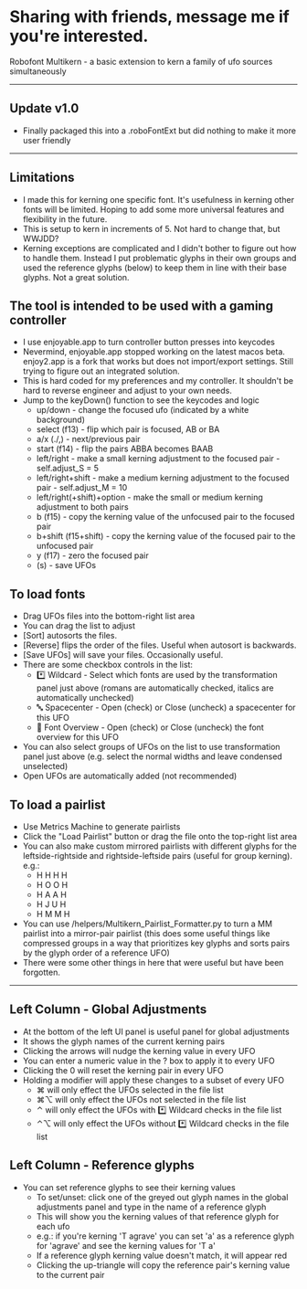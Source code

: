 # Sharing with friends, message me if you're interested.

Robofont Multikern - a basic extension to kern a family of ufo sources simultaneously

---

## Update v1.0

- Finally packaged this into a .roboFontExt but did nothing to make it more user friendly

---

## Limitations
- I made this for kerning one specific font. It's usefulness in kerning other fonts will be limited. Hoping to add some more universal features and flexibility in the future.
- This is setup to kern in increments of 5. Not hard to change that, but WWJDD?
- Kerning exceptions are complicated and I didn't bother to figure out how to handle them. Instead I put problematic glyphs in their own groups and used the reference glyphs (below) to keep them in line with their base glyphs. Not a great solution.

## The tool is intended to be used with a gaming controller
- I use enjoyable.app to turn controller button presses into keycodes
- Nevermind, enjoyable.app stopped working on the latest macos beta. enjoy2.app is a fork that works but does not import/export settings. Still trying to figure out an integrated solution.
- This is hard coded for my preferences and my controller. It shouldn't be hard to reverse engineer and adjust to your own needs.
- Jump to the keyDown() function to see the keycodes and logic
  - up/down - change the focused ufo (indicated by a white background)
  - select (f13) - flip which pair is focused, AB or BA
  - a/x (./,) - next/previous pair
  - start (f14) - flip the pairs ABBA becomes BAAB
  - left/right - make a small kerning adjustment to the focused pair - self.adjust_S = 5
  - left/right+shift - make a medium kerning adjustment to the focused pair - self.adjust_M = 10
  - left/right(+shift)+option - make the small or medium kerning adjustment to both pairs
  - b (f15) - copy the kerning value of the unfocused pair to the focused pair
  - b+shift (f15+shift) - copy the kerning value of the focused pair to the unfocused pair
  - y (f17) - zero the focused pair
  - (s) - save UFOs

## To load fonts
- Drag UFOs files into the bottom-right list area
- You can drag the list to adjust
- [Sort] autosorts the files.
- [Reverse] flips the order of the files. Useful when autosort is backwards.
- [Save UFOs] will save your files. Occasionally useful.
- There are some checkbox controls in the list:
  - *️⃣ Wildcard - Select which fonts are used by the transformation panel just above (romans are automatically checked, italics are automatically unchecked)
  - 🔤 Spacecenter - Open (check) or Close (uncheck) a spacecenter for this UFO
  - 🔡 Font Overview - Open (check) or Close (uncheck) the font overview for this UFO
- You can also select groups of UFOs on the list to use transformation panel just above (e.g. select the normal widths and leave condensed unselected)
- Open UFOs are automatically added (not recommended)

## To load a pairlist
- Use Metrics Machine to generate pairlists
- Click the "Load Pairlist" button or drag the file onto the top-right list area
- You can also make custom mirrored pairlists with different glyphs for the leftside-rightside and rightside-leftside pairs (useful for group kerning). e.g.:
  - H H H H
  - H O O H
  - H A A H
  - H J U H
  - H M M H
- You can use /helpers/Multikern_Pairlist_Formatter.py to turn a MM pairlist into a mirror-pair pairlist (this does some useful things like compressed groups in a way that prioritizes key glyphs and sorts pairs by the glyph order of a reference UFO)
- There were some other things in here that were useful but have been forgotten.

---

## Left Column - Global Adjustments
- At the bottom of the left UI panel is useful panel for global adjustments
- It shows the glyph names of the current kerning pairs
- Clicking the arrows will nudge the kerning value in every UFO
- You can enter a numeric value in the ? box to apply it to every UFO
- Clicking the 0 will reset the kerning pair in every UFO
- Holding a modifier will apply these changes to a subset of every UFO
  - ⌘ will only effect the UFOs selected in the file list
  - ⌘⌥ will only effect the UFOs not selected in the file list
  - ⌃ will only effect the UFOs with *️⃣ Wildcard checks in the file list
  - ⌃⌥ will only effect the UFOs without *️⃣ Wildcard checks in the file list

## Left Column - Reference glyphs
- You can set reference glyphs to see their kerning values
  - To set/unset: click one of the greyed out glyph names in the global adjustments panel and type in the name of a reference glyph
  - This will show you the kerning values of that reference glyph for each ufo
  - e.g.: if you're kerning 'T agrave' you can set 'a' as a reference glyph for 'agrave' and see the kerning values for 'T a'
  - If a reference glyph kerning value doesn't match, it will appear red
  - Clicking the up-triangle will copy the reference pair's kerning value to the current pair


